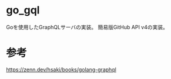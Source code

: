 # go_gql

Goを使用したGraphQLサーバの実装。
簡易版GitHub API v4の実装。

# 参考

https://zenn.dev/hsaki/books/golang-graphql
